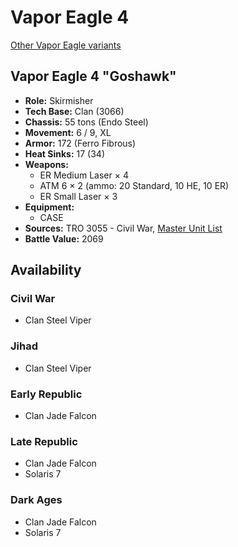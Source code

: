 # Vapor Eagle 4

[Other Vapor Eagle variants](../vapor_eagle.md)

## Vapor Eagle 4 "Goshawk"
- **Role:** Skirmisher
- **Tech Base:** Clan (3066)
- **Chassis:** 55 tons (Endo Steel)
- **Movement:** 6 / 9, XL
- **Armor:** 172 (Ferro Fibrous)
- **Heat Sinks:** 17 (34)
- **Weapons:**
  - ER Medium Laser × 4
  - ATM 6 × 2 (ammo: 20 Standard, 10 HE, 10 ER)
  - ER Small Laser × 3
- **Equipment:**
  - CASE
- **Sources:** TRO 3055 - Civil War, [Master Unit List](http://masterunitlist.info/Unit/Details/1246/goshawk-vapor-eagle-4)
- **Battle Value:** 2069

## Availability

### Civil War
- Clan Steel Viper

### Jihad
- Clan Steel Viper

### Early Republic
- Clan Jade Falcon

### Late Republic
- Clan Jade Falcon
- Solaris 7

### Dark Ages
- Clan Jade Falcon
- Solaris 7

